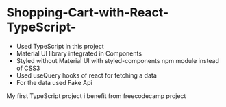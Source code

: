 # Shopping-Cart-with-React-TypeScript-

- Used TypeScript in this project
- Material UI library integrated in Components
- Styled without Material UI with styled-components npm module instead of CSS3
- Used useQuery hooks of react for fetching a data
- For the data used Fake Api 

My first TypeScript project i benefit from freecodecamp project  
